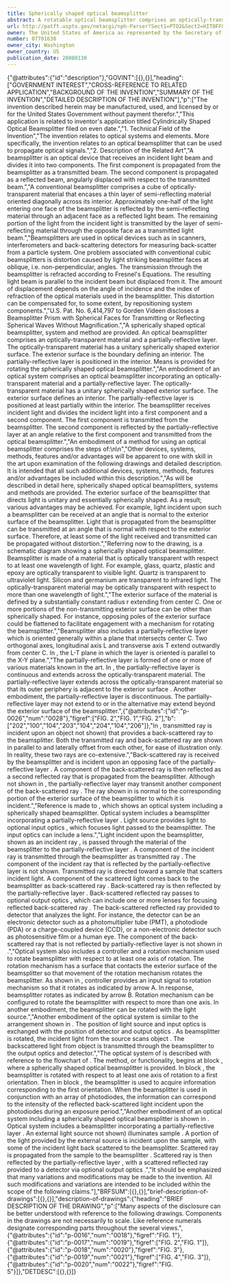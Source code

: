 ```yaml
---
title: Spherically shaped optical beamsplitter
abstract: A rotatable optical beamsplitter comprises an optically-transparent material and a partially-reflective layer. The optically-transparent material has a unitary spherical exterior surface. The partially-reflective layer is located at least partially within the optically transparent material. The spherically shaped optical beamsplitter demonstrates reduced optical distortion.
url: http://patft.uspto.gov/netacgi/nph-Parser?Sect1=PTO2&Sect2=HITOFF&p=1&u=%2Fnetahtml%2FPTO%2Fsearch-adv.htm&r=1&f=G&l=50&d=PALL&S1=07701638&OS=07701638&RS=07701638
owner: The United States of America as represented by the Secretary of the Army
number: 07701638
owner_city: Washington
owner_country: US
publication_date: 20080130
---
```


{"@attributes":{"id":"description"},"GOVINT":[{},{}],"heading":["GOVERNMENT INTEREST","CROSS-REFERENCE TO RELATED APPLICATION","BACKGROUND OF THE INVENTION","SUMMARY OF THE INVENTION","DETAILED DESCRIPTION OF THE INVENTION"],"p":["The invention described herein may be manufactured, used, and licensed by or for the United States Government without payment therefor.","This application is related to inventor's application titled Cylindrically Shaped Optical Beamsplitter filed on even date.","1. Technical Field of the Invention","The invention relates to optical systems and elements. More specifically, the invention relates to an optical beamsplitter that can be used to propagate optical signals.","2. Description of the Related Art","A beamsplitter is an optical device that receives an incident light beam and divides it into two components. The first component is propagated from the beamsplitter as a transmitted beam. The second component is propagated as a reflected beam, angularly displaced with respect to the transmitted beam.","A conventional beamsplitter comprises a cube of optically-transparent material that encases a thin layer of semi-reflecting material oriented diagonally across its interior. Approximately one-half of the light entering one face of the beamsplitter is reflected by the semi-reflecting material through an adjacent face as a reflected light beam. The remaining portion of the light from the incident light is transmitted by the layer of semi-reflecting material through the opposite face as a transmitted light beam.","Beamsplitters are used in optical devices such as in scanners, interferometers and back-scattering detectors for measuring back-scatter from a particle system. One problem associated with conventional cubic beamsplitters is distortion caused by light striking beamsplitter faces at oblique, i.e. non-perpendicular, angles. The transmission through the beamsplitter is refracted according to Fresnel's Equations. The resulting light beam is parallel to the incident beam but displaced from it. The amount of displacement depends on the angle of incidence and the index of refraction of the optical materials used in the beamsplitter. This distortion can be compensated for, to some extent, by repositioning system components.","U.S. Pat. No. 6,414,797 to Gorden Videen discloses a Beamsplitter Prism with Spherical Faces for Transmitting or Reflecting Spherical Waves Without Magnification.","A spherically shaped optical beamsplitter, system and method are provided. An optical beamsplitter comprises an optically-transparent material and a partially-reflective layer. The optically-transparent material has a unitary spherically shaped exterior surface. The exterior surface is the boundary defining an interior. The partially-reflective layer is positioned in the interior. Means is provided for rotating the spherically shaped optical beamsplitter.","An embodiment of an optical system comprises an optical beamsplitter incorporating an optically-transparent material and a partially-reflective layer. The optically-transparent material has a unitary spherically shaped exterior surface. The exterior surface defines an interior. The partially-reflective layer is positioned at least partially within the interior. The beamsplitter receives incident light and divides the incident light into a first component and a second component. The first component is transmitted from the beamsplitter. The second component is reflected by the partially-reflective layer at an angle relative to the first component and transmitted from the optical beamsplitter.","An embodiment of a method for using an optical beamsplitter comprises the steps of:\n\n","Other devices, systems, methods, features and\/or advantages will be apparent to one with skill in the art upon examination of the following drawings and detailed description. It is intended that all such additional devices, systems, methods, features and\/or advantages be included within this description.","As will be described in detail here, spherically shaped optical beamsplitters, systems and methods are provided. The exterior surface of the beamsplitter that directs light is unitary and essentially spherically shaped. As a result; various advantages may be achieved. For example, light incident upon such a beamsplitter can be received at an angle that is normal to the exterior surface of the beamsplitter. Light that is propagated from the beamsplitter can be transmitted at an angle that is normal with respect to the exterior surface. Therefore, at least some of the light received and transmitted can be propagated without distortion.","Referring now to the drawing,  is a schematic diagram showing a spherically shaped optical beamsplitter. Beamsplitter  is made of a material that is optically transparent with respect to at least one wavelength of light. For example, glass, quartz, plastic and epoxy are optically transparent to visible light. Quartz is transparent to ultraviolet light. Silicon and germanium are transparent to infrared light. The optically-transparent material may be optically transparent with respect to more than one wavelength of light.","The exterior surface  of the material is defined by a substantially constant radius r extending from center C. One or more portions of the non-transmitting exterior surface can be other than spherically shaped. For instance, opposing poles of the exterior surface could be flattened to facilitate engagement with a mechanism for rotating the beamsplitter.","Beamsplitter  also includes a partially-reflective layer  which is oriented generally within a plane that intersects center C. Two orthogonal axes, longitudinal axis L and transverse axis T extend outwardly from center C. In , the L-T plane in which the layer  is oriented is parallel to the X-Y plane.","The partially-reflective layer is formed of one or more of various materials known in the art. In , the partially-reflective layer  is continuous and extends across the optically-transparent material. The partially-reflective layer  extends across the optically-transparent material so that its outer periphery  is adjacent to the exterior surface . Another embodiment, the partially-reflective layer  is discontinuous. The partially-reflective layer  may not extend to or in the alternative may extend beyond the exterior surface of the beamsplitter.",{"@attributes":{"id":"p-0026","num":"0028"},"figref":["FIG. 2","FIG. 1","FIG. 2"],"b":["202","100","104","203","104","204","104","206"]},"In , transmitted ray  is incident upon an object not shown) that provides a back-scattered ray  to the beamsplitter. Both the transmitted ray  and back-scattered ray  are shown in  parallel to and laterally offset from each other, for ease of illustration only. In reality, these two rays are co-extensive.","Back-scattered ray  is received by the beamsplitter and is incident upon an opposing face  of the partially-reflective layer . A component of the back-scattered ray  is then reflected as a second reflected ray  that is propagated from the beamsplitter. Although not shown in , the partially-reflective layer  may transmit another component of the back-scattered ray . The ray shown in  is normal to the corresponding portion of the exterior surface of the beamsplitter to which it is incident.","Reference is made to , which shows an optical system including a spherically shaped beamsplitter. Optical system  includes a beamsplitter  incorporating a partially-reflective layer . Light source  provides light to optional input optics , which focuses light passed to the beamsplitter. The input optics can include a lens.","Light incident upon the beamsplitter, shown as an incident ray , is passed through the material of the beamsplitter to the partially-reflective layer . A component of the incident ray is transmitted through the beamsplitter as transmitted ray . The component of the incident ray that is reflected by the partially-reflective layer is not shown. Transmitted ray  is directed toward a sample  that scatters incident light. A component of the scattered light comes back to the beamsplitter as back-scattered ray . Back-scattered ray  is then reflected by the partially-reflective layer . Back-scattered reflected ray  passes to optional output optics , which can include one or more lenses for focusing reflected back-scattered ray . The back-scattered reflected ray  provided to detector  that analyzes the light. For instance, the detector can be an electronic detector such as a photomultiplier tube (PMT), a photodiode (PDA) or a charge-coupled device (CCD), or a non-electronic detector such as photosensitive film or a human eye. The component of the back-scattered ray  that is not reflected by partially-reflective layer  is not shown in .","Optical system  also includes a controller  and a rotation mechanism  used to rotate beamsplitter  with respect to at least one axis of rotation. The rotation mechanism has a surface that contacts the exterior surface of the beamsplitter so that movement of the rotation mechanism rotates the beamsplitter. As shown in , controller  provides an input signal to rotation mechanism  so that it rotates as indicated by arrow A. In response, beamsplitter  rotates as indicated by arrow B. Rotation mechanism can be configured to rotate the beamsplitter with respect to more than one axis. In another embodiment, the beamsplitter can be rotated with the light source.","Another embodiment of the optical system is similar to the arrangement shown in . The position of light source  and input optics is exchanged with the position of detector  and output optics . As beamsplitter  is rotated, the incident light from the source scans object . The backscattered light from object  is transmitted through the beamsplitter to the output optics and detector.","The optical system of  is described with reference to the flowchart of . The method, or functionality, begins at block , where a spherically shaped optical beamsplitter is provided. In block , the beamsplitter is rotated with respect to at least one axis of rotation to a first orientation. Then in block , the beamsplitter is used to acquire information corresponding to the first orientation. When the beamsplitter is used in conjunction with an array of photodiodes, the information can correspond to the intensity of the reflected back-scattered light incident upon the photodiodes during an exposure period.","Another embodiment of an optical system including a spherically shaped optical beamsplitter is shown in . Optical system  includes a beamsplitter  incorporating a partially-reflective layer . An external light source not shown) illuminates sample . A portion of the light provided by the external source is incident upon the sample, with some of the incident light back scattered to the beamsplitter. Scattered ray  is propagated from the sample  to the beamsplitter . Scattered ray  is then reflected by the partially-reflective layer , with a scattered reflected ray  provided to a detector  via optional output optics .","It should be emphasized that many variations and modifications may be made to the invention. All such modifications and variations are intended to be included within the scope of the following claims."],"BRFSUM":[{},{}],"brief-description-of-drawings":[{},{}],"description-of-drawings":{"heading":"BRIEF DESCRIPTION OF THE DRAWING","p":["Many aspects of the disclosure can be better understood with reference to the following drawings. Components in the drawings are not necessarily to scale. Like reference numerals designate corresponding parts throughout the several views.",{"@attributes":{"id":"p-0016","num":"0018"},"figref":"FIG. 1"},{"@attributes":{"id":"p-0017","num":"0019"},"figref":["FIG. 2","FIG. 1"]},{"@attributes":{"id":"p-0018","num":"0020"},"figref":"FIG. 3"},{"@attributes":{"id":"p-0019","num":"0021"},"figref":["FIG. 4","FIG. 3"]},{"@attributes":{"id":"p-0020","num":"0022"},"figref":"FIG. 5"}]},"DETDESC":[{},{}]}
